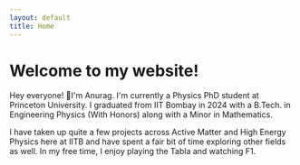 ```yaml
---
layout: default
title: Home
---
```


# Welcome to my website!
Hey everyone! I'm Anurag. I'm currently a Physics PhD student at Princeton University. 
I graduated from IIT Bombay in 2024 with a B.Tech. in Engineering Physics (With Honors) along with a Minor in Mathematics.

I have taken up quite a few projects across Active Matter and High Energy Physics here at IITB and have spent a fair bit of time exploring other fields as well. In my free time,  I enjoy playing the Tabla and watching F1.





